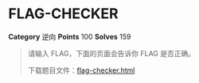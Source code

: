 # FLAG-CHECKER

**Category** 逆向
**Points** 100
**Solves** 159

> 请输入 FLAG，下面的页面会告诉你 FLAG 是否正确。
> 
> 下载题目文件：[flag-checker.html](flag-checker.html.a745c639cbce085ed58c69551d9e8561)
